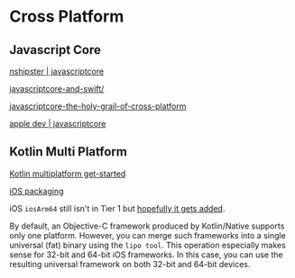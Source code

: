 
# Cross Platform

## Javascript Core

[nshipster | javascriptcore](https://nshipster.com/javascriptcore/)

[javascriptcore-and-swift/](https://www.andyibanez.com/posts/javascriptcore-and-swift/)

[javascriptcore-the-holy-grail-of-cross-platform](https://www.lucidchart.com/techblog/2018/02/14/javascriptcore-the-holy-grail-of-cross-platform/)

[apple dev | javascriptcore](https://developer.apple.com/documentation/javascriptcore)

## Kotlin Multi Platform

[Kotlin multiplatform get-started](https://kotlinlang.org/docs/multiplatform.html#get-started)

[iOS packaging](https://kotlinlang.org/docs/multiplatform-build-native-binaries.html#build-universal-frameworks)

iOS `iosArm64` still isn't in Tier 1 but [hopefully it gets added](https://kotlinlang.org/docs/native-target-support.html#tier-2).

By default, an Objective-C framework produced by Kotlin/Native supports only one platform.
However, you can merge such frameworks into a single universal (fat) binary using the `lipo tool`.
This operation especially makes sense for 32-bit and 64-bit iOS frameworks. 
In this case, you can use the resulting universal framework on both 32-bit and 64-bit devices.
